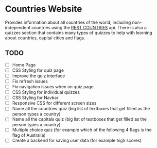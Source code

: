 # Countries Website

Provides information about all countries of the world, including non-independent countries using the [REST COUNTRIES](https://restcountries.com/) api. There is also a quizzes section that contains many types of quizzes to help with learning about countries, capital cities and flags.

## TODO

- [ ] Home Page
- [ ] CSS Styling for quiz page
- [ ] Improve the quiz interface
- [ ] Fix refresh issues
- [ ] Fix navigation issues when on quiz page
- [ ] CSS Styling for individual quizzes
- [ ] CSS Styling for Navbar
- [ ] Responsive CSS for different screen sizes
- [ ] Name all the countries quiz (big list of textboxes that get filled as the person types a country)
- [ ] Name all the capitals quiz (big list of textboxes that get filled as the person types a country)
- [ ] Multiple choice quiz (for example which of the following 4 flags is the flag of Australia)
- [ ] Create a backend for saving user data (for example high scores)
